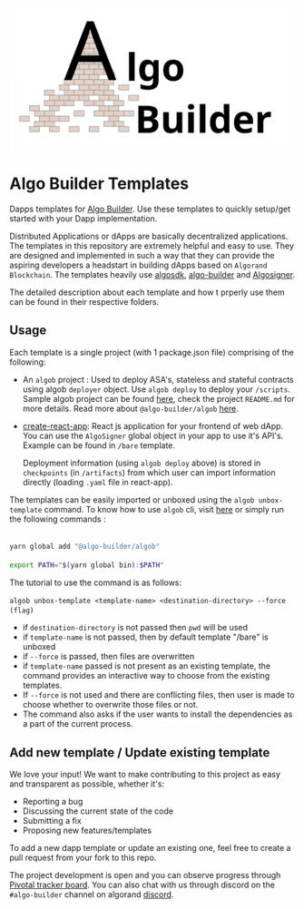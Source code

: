 ![image](https://github.com/scale-it/algo-builder/blob/master/media/logo.svg) 
# Algo Builder Templates

Dapps templates for [Algo Builder](https://github.com/scale-it/algo-builder). Use these templates to quickly setup/get started with your Dapp implementation.

Distributed Applications or dApps are basically decentralized applications. The templates in this repository are extremely helpful and easy to use. They are designed and implemented in such a way that they can provide the aspiring developers a headstart in building dApps based on `Algorand Blockchain`. The templates heavily use [algosdk](https://github.com/algorand/js-algorand-sdk), [algo-builder](https://github.com/scale-it/algo-builder) and [Algosigner](https://github.com/PureStake/algosigner).

The detailed description about each template and how t prperly use them can be found in their respective folders.

## Usage
Each template is a single project (with 1 package.json file) comprising of the following:
 - An `algob` project : Used to deploy ASA's, stateless and stateful contracts using algob `deployer` object. Use `algob deploy` to deploy your `/scripts`. Sample algob project can  be found [here](https://github.com/scale-it/algo-builder/tree/master/packages/algob/sample-project), check the project `README.md` for more details.
   Read more about `@algo-builder/algob` [here](https://github.com/scale-it/algo-builder/tree/master/packages/algob).
 - [create-react-app](https://github.com/facebook/create-react-app): React js application for your frontend of web dApp. You can use the `AlgoSigner` global object in your app to use it's API's. Example can be found in `/bare` template.

   Deployment information (using `algob deploy` above) is stored in  `checkpoints` (in `/artifacts`) from which user can import information directly (loading `.yaml` file in react-app).

The templates can be easily imported or unboxed using the `algob unbox-template` command. To know how to use `algob` cli, visit [here](https://github.com/scale-it/algo-builder#installation) or simply run the following commands :

```bash

yarn global add "@algo-builder/algob"

export PATH="$(yarn global bin):$PATH"
```


The tutorial to use the command is as follows:

`algob unbox-template <template-name> <destination-directory> --force (flag)`
 - if `destination-directory` is not passed then `pwd` will be used
 - if `template-name` is not passed, then by default template "/bare" is unboxed
 - if `--force` is passed, then files are overwritten
 - if `template-name` passed is not present as an existing template, the command provides an interactive way to choose from the existing templates.
 - If `--force` is not used and there are conflicting files, then user is made to choose whether to overwrite those files or not.
 - The command also asks if the user wants to install the dependencies as a part of the current process.


## Add new template / Update existing template

We love your input! We want to make contributing to this project as easy and transparent as possible, whether it's:

- Reporting a bug
- Discussing the current state of the code
- Submitting a fix
- Proposing new features/templates

To add a new dapp template or update an existing one, feel free to create a pull request from your fork to this repo.

The project development is open and you can observe progress through [Pivotal tracker board](https://www.pivotaltracker.com/n/projects/2452320).
You can also chat with us through discord on the `#algo-builder` channel on algorand [discord](https://discord.com/invite/hbcUSuw).
